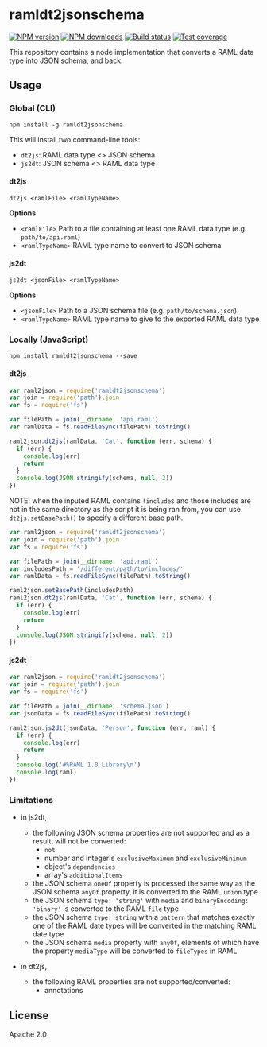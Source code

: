 # ramldt2jsonschema

[![NPM version][npm-image]][npm-url]
[![NPM downloads][downloads-image]][downloads-url]
[![Build status][travis-image]][travis-url]
[![Test coverage][coveralls-image]][coveralls-url]

This repository contains a node implementation that converts a RAML data type into JSON schema, and back.

## Usage

### Global (CLI)

```
npm install -g ramldt2jsonschema
```

This will install two command-line tools:
- `dt2js`: RAML data type <> JSON schema
- `js2dt`: JSON schema <> RAML data type

#### dt2js

```
dt2js <ramlFile> <ramlTypeName>
```

**Options**

* `<ramlFile>` Path to a file containing at least one RAML data type (e.g. `path/to/api.raml`)
* `<ramlTypeName>` RAML type name to convert to JSON schema

#### js2dt

```
js2dt <jsonFile> <ramlTypeName>
```

**Options**

* `<jsonFile>` Path to a JSON schema file (e.g. `path/to/schema.json`)
* `<ramlTypeName>` RAML type name to give to the exported RAML data type

### Locally (JavaScript)

```
npm install ramldt2jsonschema --save
```

#### dt2js

```js
var raml2json = require('ramldt2jsonschema')
var join = require('path').join
var fs = require('fs')

var filePath = join(__dirname, 'api.raml')
var ramlData = fs.readFileSync(filePath).toString()

raml2json.dt2js(ramlData, 'Cat', function (err, schema) {
  if (err) {
    console.log(err)
    return
  }
  console.log(JSON.stringify(schema, null, 2))
})
```

NOTE: when the inputed RAML contains `!include`s and those includes are not in the same directory as the script it is being ran from, you can use `dt2js.setBasePath()` to specify a different base path.

```js
var raml2json = require('ramldt2jsonschema')
var join = require('path').join
var fs = require('fs')

var filePath = join(__dirname, 'api.raml')
var includesPath = '/different/path/to/includes/'
var ramlData = fs.readFileSync(filePath).toString()

raml2json.setBasePath(includesPath)
raml2json.dt2js(ramlData, 'Cat', function (err, schema) {
  if (err) {
    console.log(err)
    return
  }
  console.log(JSON.stringify(schema, null, 2))
})
```

#### js2dt

```js
var raml2json = require('ramldt2jsonschema')
var join = require('path').join
var fs = require('fs')

var filePath = join(__dirname, 'schema.json')
var jsonData = fs.readFileSync(filePath).toString()

raml2json.js2dt(jsonData, 'Person', function (err, raml) {
  if (err) {
    console.log(err)
    return
  }
  console.log('#%RAML 1.0 Library\n')
  console.log(raml)
})
```

### Limitations

- in js2dt,
  - the following JSON schema properties are not supported and as a result, will not be converted:
    - `not`
    - number and integer's `exclusiveMaximum` and `exclusiveMinimum`
    - object's `dependencies`
    - array's `additionalItems`
  - the JSON schema `oneOf` property is processed the same way as the JSON schema `anyOf` property, it is converted to the RAML `union` type
  - the JSON schema `type: 'string'` with `media` and `binaryEncoding: 'binary'` is converted to the RAML `file` type
  - the JSON schema `type: string` with a `pattern` that matches exactly one of the RAML date types will be converted in the matching RAML date type
  - the JSON schema `media` property with `anyOf`, elements of which have the property `mediaType` will be converted to `fileTypes` in RAML

- in dt2js,
  - the following RAML properties are not supported/converted:
    - annotations

## License

Apache 2.0

[npm-image]: https://img.shields.io/npm/v/ramldt2jsonschema.svg?style=flat
[npm-url]: https://npmjs.org/package/ramldt2jsonschema
[downloads-image]: https://img.shields.io/npm/dm/ramldt2jsonschema.svg?style=flat
[downloads-url]: https://npmjs.org/package/ramldt2jsonschema
[travis-image]: https://img.shields.io/travis/raml-org/ramldt2jsonschema.svg?style=flat
[travis-url]: https://travis-ci.org/raml-org/ramldt2jsonschema
[coveralls-image]: https://img.shields.io/coveralls/raml-org/ramldt2jsonschema.svg?style=flat
[coveralls-url]: https://coveralls.io/r/raml-org/ramldt2jsonschema?branch=master

